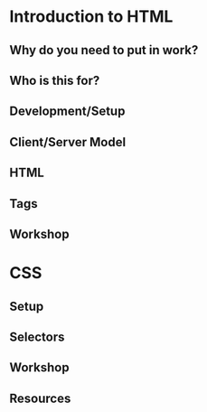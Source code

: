 # Introduction to HTML
## Why do you need to put in work?
## Who is this for?
## Development/Setup
## Client/Server Model
## HTML
## Tags
## Workshop

# CSS
## Setup
## Selectors
## Workshop
## Resources
